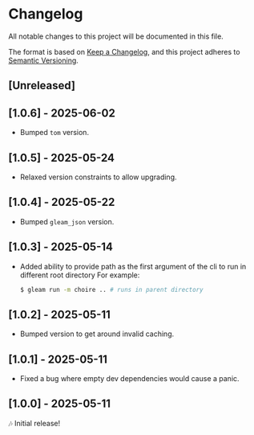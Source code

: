 # Changelog

All notable changes to this project will be documented in this file.

The format is based on [Keep a Changelog](https://keepachangelog.com/en/1.1.0/),
and this project adheres to [Semantic Versioning](https://semver.org/spec/v2.0.0.html).

## [Unreleased]

## [1.0.6] - 2025-06-02

- Bumped `tom` version.

## [1.0.5] - 2025-05-24

- Relaxed version constraints to allow upgrading.

## [1.0.4] - 2025-05-22

- Bumped `gleam_json` version.

## [1.0.3] - 2025-05-14

- Added ability to provide path as the first argument of the cli to run in different root directory
  For example:
  ```sh
  $ gleam run -m choire .. # runs in parent directory
  ```

## [1.0.2] - 2025-05-11

- Bumped version to get around invalid caching.

## [1.0.1] - 2025-05-11

- Fixed a bug where empty dev dependencies would cause a panic.

## [1.0.0] - 2025-05-11

🎶 Initial release!
